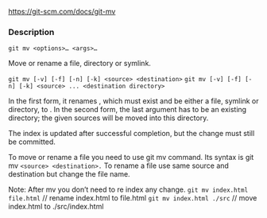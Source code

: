 https://git-scm.com/docs/git-mv


### Description
`git mv <options>…​ <args>…​`



Move or rename a file, directory or symlink.

`git mv [-v] [-f] [-n] [-k] <source> <destination>`
`git mv [-v] [-f] [-n] [-k] <source> ... <destination directory>`

In the first form, it renames <source>, which must exist and be either a file, symlink or directory, to <destination>. In the second form, the last argument has to be an existing directory; the given sources will be moved into this directory.

The index is updated after successful completion, but the change must still be committed.

	
To move or rename a file you need to use git mv command. Its syntax is git mv `<source> <destination>.` 
To rename a file use same source and destination but change the file name.

Note: After mv you don’t need to re index any change.
`git mv index.html file.html`        // rename index.html to file.html
`git mv index.html ./src`         // move index.html to ./src/index.html
